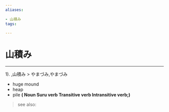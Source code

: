 ```yaml
---
aliases:
    
- 山積み
tags:
    
---
```


# 山積み
---
1).
,山積み > やまづみ,やまづみ

- huge mound
- heap
- pile
**( Noun Suru verb Transitive verb Intransitive verb;)**
> see also: 
            